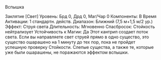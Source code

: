 
Вспышка

Заклятие [Свет]
Уровень: Брд 0, Дрд 0, Маг/Чар 0
Компоненты: В
Время Активации: 1 стандартн. действ.
Диапазон: Ближний (7,5 м+1,5 м/2 ур.)
Эффект: Струя света
Длительность: Мгновенно
Спасбросок: Стойкость нейтрализует
Устойчивость к Магии: Да
Этот кантрип создает поток света. Если
вы направляете свет струей прямо в
одно существо, это существо ошарашено на 1 минуту до тех пор, пока не
пройдет успешную проверку Стойкости. Слепые существа, а также те, которые уже были ошарашены, не поражаются эффектом вспышки.